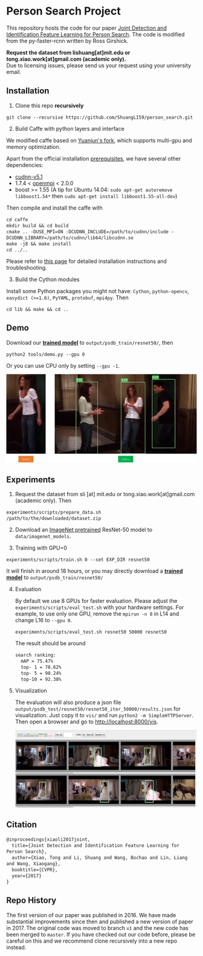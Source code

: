 # Person Search Project

This repository hosts the code for our paper [Joint Detection and Identification Feature Learning for Person Search](https://arxiv.org/abs/1604.01850). The code is modified from the py-faster-rcnn written by Ross Girshick.

**Request the dataset from lishuang[at]mit.edu or tong.xiao.work[at]gmail.com (academic only).** </br>
  Due to licensing issues, please send us your request using your university email. 

## Installation

1. Clone this repo **recursively**

  ```Shell
  git clone --recursive https://github.com/ShuangLI59/person_search.git
  ```

2. Build Caffe with python layers and interface

  We modified caffe based on [Yuanjun's fork](https://github.com/yjxiong/caffe/tree/mem), which supports multi-gpu and memory optimization.

  Apart from the official installation [prerequisites](http://caffe.berkeleyvision.org/installation.html), we have several other dependencies:

  - [cudnn-v5.1](https://developer.nvidia.com/cudnn)
  - 1.7.4 < [openmpi](https://www.open-mpi.org/) < 2.0.0
  - boost >= 1.55 (A tip for Ubuntu 14.04: `sudo apt-get autoremove libboost1.54*` then `sudo apt-get install libboost1.55-all-dev`)

  Then compile and install the caffe with
  ```Shell
  cd caffe
  mkdir build && cd build
  cmake .. -DUSE_MPI=ON -DCUDNN_INCLUDE=/path/to/cudnn/include -DCUDNN_LIBRARY=/path/to/cudnn/lib64/libcudnn.so
  make -j8 && make install
  cd ../..
  ```

  Please refer to [this page](https://github.com/yjxiong/caffe/tree/mem#usage) for detailed installation instructions and troubleshooting.

3. Build the Cython modules

  Install some Python packages you might not have: `Cython`, `python-opencv`, `easydict (>=1.6)`, `PyYAML`, `protobuf`, `mpi4py`. Then
  ```Shell
  cd lib && make && cd ..
  ```

## Demo

Download our [**trained model**](https://drive.google.com/open?id=0B67_d0rLRTQYbVFENlVjdXRSWVE) to `output/psdb_train/resnet50/`, then

```Shell
python2 tools/demo.py --gpu 0
```

Or you can use CPU only by setting ``--gpu -1``.

![Demo](demo.jpg "Demo")


## Experiments

1. Request the dataset from sli [at] mit.edu or tong.xiao.work[at]gmail.com (academic only). Then

  ```Shell
  experiments/scripts/prepare_data.sh /path/to/the/downloaded/dataset.zip
  ```

2. Download an [ImageNet pretrained](https://drive.google.com/open?id=0B67_d0rLRTQYUHFjU0pPSExhS1U) ResNet-50 model to `data/imagenet_models`.

3. Training with GPU=0

  ```Shell
  experiments/scripts/train.sh 0 --set EXP_DIR resnet50
  ```

  It will finish in around 18 hours, or you may directly download a [**trained model**](https://drive.google.com/open?id=0B67_d0rLRTQYbVFENlVjdXRSWVE) to `output/psdb_train/resnet50/`

4. Evaluation

    By default we use 8 GPUs for faster evaluation. Please adjust the `experiments/scripts/eval_test.sh` with your hardware settings. For example, to use only one GPU, remove the `mpirun -n 8` in L14 and change L16 to `--gpu 0`.

    ```Shell
    experiments/scripts/eval_test.sh resnet50 50000 resnet50
    ```

    The result should be around

    ```Shell
    search ranking:
      mAP = 75.47%
      top- 1 = 78.62%
      top- 5 = 90.24%
      top-10 = 92.38%
    ```

5. Visualization

    The evaluation will also produce a json file `output/psdb_test/resnet50/resnet50_iter_50000/results.json` for visualization. Just copy it to `vis/` and run `python2 -m SimpleHTTPServer`. Then open a browser and go to [http://localhost:8000/vis](http://localhost:8000/vis).

    ![Visualization Webpage](vis.jpg "Visualization Webpage")

## Citation

    @inproceedings{xiaoli2017joint,
      title={Joint Detection and Identification Feature Learning for Person Search},
      author={Xiao, Tong and Li, Shuang and Wang, Bochao and Lin, Liang and Wang, Xiaogang},
      booktitle={CVPR},
      year={2017}
    }

## Repo History

The first version of our paper was published in 2016. We have made substantial improvements since then and published a new version of paper in 2017. The original code was moved to branch `v1` and the new code has been merged to `master`. If you have checked out our code before, please be careful on this and we recommend clone recursively into a new repo instead.
